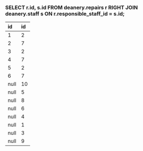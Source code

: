 ### SELECT r.id, s.id FROM deanery.repairs r RIGHT JOIN deanery.staff s ON r.responsible_staff_id = s.id;
| id | id |
| :--- | :--- |
| 1 | 2 |
| 2 | 7 |
| 3 | 2 |
| 4 | 7 |
| 5 | 2 |
| 6 | 7 |
| null | 10 |
| null | 5 |
| null | 8 |
| null | 6 |
| null | 4 |
| null | 1 |
| null | 3 |
| null | 9 |
